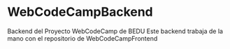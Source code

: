 # WebCodeCampBackend
Backend del Proyecto WebCodeCamp de BEDU
Este backend trabaja de la mano con el repositorio de WebCodeCampFrontend
